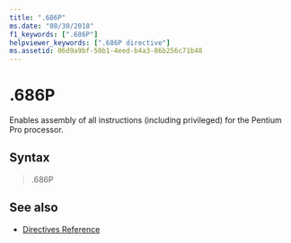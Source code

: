```yaml
---
title: ".686P"
ms.date: "08/30/2018"
f1_keywords: [".686P"]
helpviewer_keywords: [".686P directive"]
ms.assetid: 06d9a9bf-50b1-4eed-b4a3-86b256c71b48
---
```

# .686P

Enables assembly of all instructions (including privileged) for the Pentium Pro processor.

## Syntax

> .686P

## See also

- [Directives Reference](../../assembler/masm/directives-reference.md)

